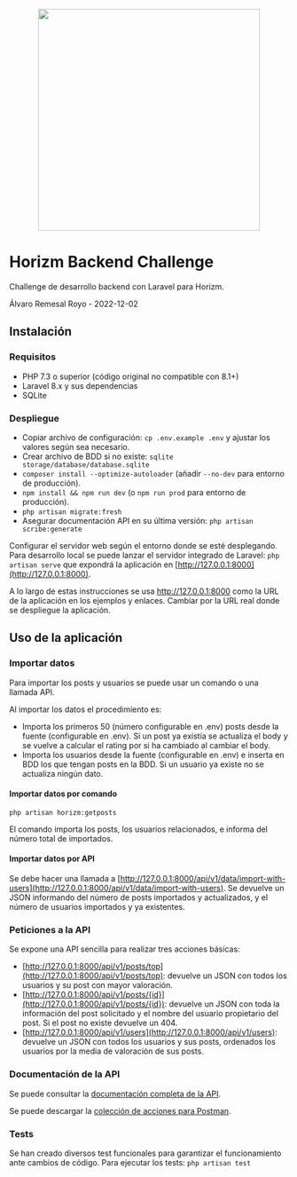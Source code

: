 <p align="center"><a href="https://horizm.com/" target="_blank"><img src="https://horizm.com/wp-content/uploads/2020/11/horizm-logo.svg" width="400"></a></p>

# Horizm Backend Challenge

Challenge de desarrollo backend con Laravel para Horizm.

Álvaro Remesal Royo - 2022-12-02

## Instalación


### Requisitos

* PHP 7.3 o superior (código original no compatible con 8.1+)
* Laravel 8.x y sus dependencias
* SQLite

### Despliegue

* Copiar archivo de configuración: `cp .env.example .env` y ajustar los valores según sea necesario.
* Crear archivo de BDD si no existe: `sqlite storage/database/database.sqlite`
* `composer install --optimize-autoloader` (añadir `--no-dev` para entorno de producción).
* `npm install && npm run dev` (o `npm run prod` para entorno de producción).
* `php artisan migrate:fresh`
* Asegurar documentación API en su última versión: `php artisan scribe:generate`

Configurar el servidor web según el entorno donde se esté desplegando. Para desarrollo local se puede lanzar
el servidor integrado de Laravel: `php artisan serve` que expondrá la aplicación en [http://127.0.0.1:8000](http://127.0.0.1:8000).

A lo largo de estas instrucciones se usa http://127.0.0.1:8000 como la URL de la aplicación en los ejemplos y enlaces. Cambiar por la URL real donde se despliegue la aplicación.

## Uso de la aplicación
### Importar datos
Para importar los posts y usuarios se puede usar un comando o una llamada API.

Al importar los datos el procedimiento es:

* Importa los primeros 50 (número configurable en .env) posts desde la fuente (configurable en .env). Si un post ya existía se actualiza el body y se vuelve a calcular el rating por si ha cambiado al cambiar el body.
* Importa los usuarios desde la fuente (configurable en .env) e inserta en BDD los que tengan posts en la BDD. Si un usuario ya existe no se actualiza ningún dato.

#### Importar datos por comando

`php artisan horizm:getposts`

El comando importa los posts, los usuarios relacionados, e informa del número total de importados.

#### Importar datos por API

Se debe hacer una llamada a [http://127.0.0.1:8000/api/v1/data/import-with-users](http://127.0.0.1:8000/api/v1/data/import-with-users). Se devuelve un JSON informando del número de posts importados
y actualizados, y el número de usuarios importados y ya existentes.

### Peticiones a la API

Se expone una API sencilla para realizar tres acciones básicas:

* [http://127.0.0.1:8000/api/v1/posts/top](http://127.0.0.1:8000/api/v1/posts/top): devuelve un JSON con todos los usuarios y su post con mayor valoración.
* [http://127.0.0.1:8000/api/v1/posts/{id}](http://127.0.0.1:8000/api/v1/posts/{id}): devuelve un JSON con toda la información del post solicitado y el nombre del usuario  propietario del post. Si el post no existe devuelve un 404.
* [http://127.0.0.1:8000/api/v1/users](http://127.0.0.1:8000/api/v1/users): devuelve un JSON con todos los usuarios y sus posts, ordenados los usuarios por la media de valoración de sus posts.

### Documentación de la API

Se puede consultar la [documentación completa de la API](http://127.0.0.1:8000/docs).

Se puede descargar la [colección de acciones para Postman](http://127.0.0.1:8000/docs.postman).

### Tests

Se han creado diversos test funcionales para garantizar el funcionamiento ante cambios de código.
Para ejecutar los tests: `php artisan test`
